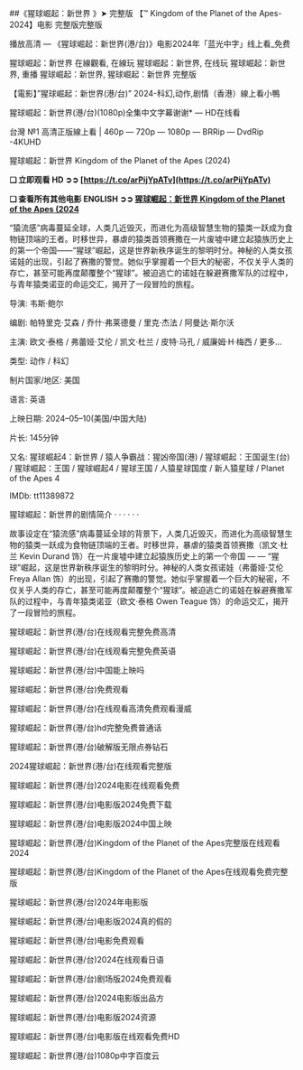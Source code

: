 ##《猩球崛起：新世界 》➤ 完整版 【™ Kingdom of the Planet of the Apes-2024】电影 完整版完整版

播放高清 — 《猩球崛起：新世界(港/台)》电影2024年「蓝光中字」线上看_免费

猩球崛起：新世界 在線觀看, 在線玩 猩球崛起：新世界, 在线玩 猩球崛起：新世界, 重播 猩球崛起：新世界, 猩球崛起：新世界 完整版

【電影】”猩球崛起：新世界(港/台)” 2024-科幻,动作,剧情（香港）線上看小鴨

猩球崛起：新世界(港/台)(1080p)全集中文字幕谢谢* — HD在线看

台灣 №1 高清正版線上看 | 460p — 720p — 1080p — BRRip — DvdRip -4KUHD

猩球崛起：新世界 Kingdom of the Planet of the Apes (2024)

**❑ 立即观看 HD ➲➲ [https://t.co/arPijYpATv](https://t.co/arPijYpATv)**

**❑ 查看所有其他电影 ENGLISH ➲➲ [猩球崛起：新世界 Kingdom of the Planet of the Apes (2024](https://playhdmovie.co/en/movie/653346/kingdom-of-the-planet-of-the-apes)**

“猿流感”病毒蔓延全球，人类几近毁灭，而进化为高级智慧生物的猿类一跃成为食物链顶端的王者。时移世异，暴虐的猿类首领赛撒在一片废墟中建立起猿族历史上的第一个帝国——“猩球”崛起，这是世界新秩序诞生的黎明时分。神秘的人类女孩诺娃的出现，引起了赛撒的警觉。她似乎掌握着一个巨大的秘密，不仅关乎人类的存亡，甚至可能再度颠覆整个“猩球”。被迫逃亡的诺娃在躲避赛撒军队的过程中，与青年猿类诺亚的命运交汇，揭开了一段冒险的旅程。

导演: 韦斯·鲍尔

编剧: 帕特里克·艾森 / 乔什·弗莱德曼 / 里克·杰法 / 阿曼达·斯尔沃

主演: 欧文·泰格 / 弗蕾娅·艾伦 / 凯文·杜兰 / 皮特·马孔 / 威廉姆·H·梅西 / 更多…

类型: 动作 / 科幻

制片国家/地区: 美国

语言: 英语

上映日期: 2024–05–10(美国/中国大陆)

片长: 145分钟

又名: 猩球崛起4：新世界 / 猿人争霸战：猩凶帝国(港) / 猩球崛起：王国诞生(台) / 猩球崛起：王国 / 猩球崛起4 / 猩球王国 / 人猿星球国度 / 新人猿星球 / Planet of the Apes 4

IMDb: tt11389872

猩球崛起：新世界的剧情简介 · · · · · ·

故事设定在“猿流感”病毒蔓延全球的背景下，人类几近毁灭，而进化为高级智慧生物的猿类一跃成为食物链顶端的王者。时移世异，暴虐的猿类首领赛撒（凯文·杜兰 Kevin Durand 饰）在一片废墟中建立起猿族历史上的第一个帝国 — — “猩球”崛起，这是世界新秩序诞生的黎明时分。神秘的人类女孩诺娃（弗蕾娅·艾伦 Freya Allan 饰）的出现，引起了赛撒的警觉。她似乎掌握着一个巨大的秘密，不仅关乎人类的存亡，甚至可能再度颠覆整个“猩球”。被迫逃亡的诺娃在躲避赛撒军队的过程中，与青年猿类诺亚（欧文·泰格 Owen Teague 饰）的命运交汇，揭开了一段冒险的旅程。



猩球崛起：新世界(港/台)在线观看完整免费高清



猩球崛起：新世界(港/台)在线观看完整免费英语



猩球崛起：新世界(港/台)中国能上映吗



猩球崛起：新世界(港/台)免费观看



猩球崛起：新世界(港/台)在线观看高清免费观看漫威



猩球崛起：新世界(港/台)hd完整免费普通话



猩球崛起：新世界(港/台)破解版无限点券钻石



2024猩球崛起：新世界(港/台)在线观看完整版



猩球崛起：新世界(港/台)2024电影在线观看免费



猩球崛起：新世界(港/台)电影版2024免费下载



猩球崛起：新世界(港/台)电影版2024中国上映



猩球崛起：新世界(港/台)Kingdom of the Planet of the Apes完整版在线观看2024



猩球崛起：新世界(港/台)Kingdom of the Planet of the Apes在线观看免费完整版



猩球崛起：新世界(港/台)2024年电影版



猩球崛起：新世界(港/台)电影版2024真的假的



猩球崛起：新世界(港/台)电影免费观看



猩球崛起：新世界(港/台)2024在线观看日语

猩球崛起：新世界(港/台)剧场版2024免费观看

猩球崛起：新世界(港/台)2024电影版出品方

猩球崛起：新世界(港/台)电影版2024资源

猩球崛起：新世界(港/台)电影版在线观看免费HD

猩球崛起：新世界(港/台)1080p中字百度云
